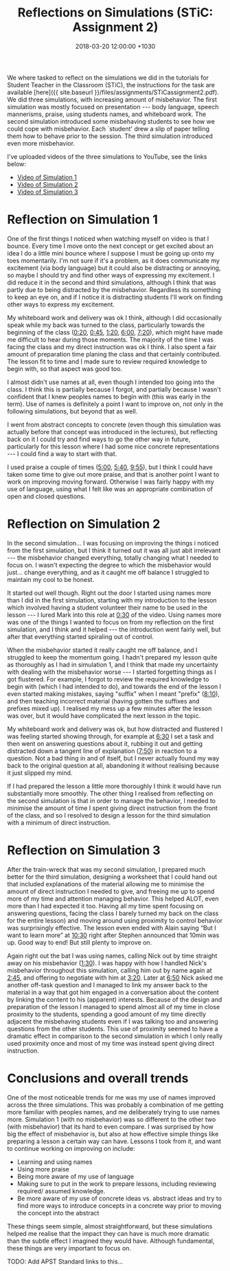 ﻿---
layout: post
title:  "Reflections on Simulations (STiC: Assignment 2)"
date:   2018-03-20 12:00:00 +1030
categories: MTeach STiC
---

We where tasked to reflect on the simulations we did in the tutorials for Student Teacher in the Classroom (STiC), the instructions for the task are available [here]({{ site.baseurl }}/files/assignments/STiCassignment2.pdf). We did three simulations, with increasing amount of misbehavior. The first simulation was mostly focused on presentation --- body language, speech mannerisms, praise, using students names, and whiteboard work. The second simulation introduced some misbehaving students to see how we could cope with misbehavior. Each `student' drew a slip of paper telling them how to behave prior to the session. The third simulation introduced even more misbehavior.

I've uploaded videos of the three simulations to YouTube, see the links below:
- [Video of Simulation 1](https://youtu.be/gq8I5YF4bg4)
- [Video of Simulation 2](https://youtu.be/_HuUQ4zd4qI)
- [Video of Simulation 3](https://youtu.be/__82xps6YJw)

# Reflection on Simulation 1

One of the first things I noticed when watching myself on video is that I bounce. Every time I move onto the next concept or get excited about an idea I do a little mini bounce where I suppose I must be going up onto my toes momentarily. I'm not sure if it's a problem, as it does communicate my excitement (via body language) but it could also be distracting or annoying, so maybe I should try and find other ways of expressing my excitement. I did reduce it in the second and third simulations, although I think that was partly due to being distracted by the misbehavior. Regardless its something to keep an eye on, and if I notice it is distracting students I'll work on finding other ways to express my excitement. 

My whiteboard work and delivery was ok I think, although I did occasionally speak while my back was turned to the class, particularly towards the beginning of the class ([0:20](https://youtu.be/gq8I5YF4bg4?t=20), [0:45](https://youtu.be/gq8I5YF4bg4?t=45), [1:20](https://youtu.be/gq8I5YF4bg4?t=80), [6:00](https://youtu.be/gq8I5YF4bg4?t=360), [7:20](https://youtu.be/gq8I5YF4bg4?t=440)), which might have made me difficult to hear during those moments. The majority of the time I was facing the class and my direct instruction was ok I think. I also spent a fair amount of preparation time planing the class and that certainly contributed. The lesson fit to time and I made sure to review required knowledge to begin with, so that aspect was good too. 

I almost didn't use names at all, even though I intended too going into the class. I think this is partially because I forgot, and partially because I wasn't confident that I knew peoples names to begin with (this was early in the term). Use of names is definitely a point I want to improve on, not only in the following simulations, but beyond that as well.

I went from abstract concepts to concrete (even though this simulation was actually before that concept was introduced in the lectures), but reflecting back on it I could try and find ways to go the other way in future, particularly for this lesson where I had some nice concrete representations --- I could find a way to start with that. 
 
I used praise a couple of times ([5:00](https://youtu.be/gq8I5YF4bg4?t=300), [5:40](https://youtu.be/gq8I5YF4bg4?t=340), [9:55](https://youtu.be/gq8I5YF4bg4?t=595)), but I think I could have taken some time to give out more praise, and that is another point I want to work on improving moving forward. Otherwise I was fairly happy with my use of language, using what I felt like was an appropriate combination of open and closed questions.
 
# Reflection on Simulation 2

In the second simulation... I was focusing on improving the things i noticed from the first simulation, but I think it turned out it was all just abit irrelevant --- the misbehavior changed everything, totally changing what I needed to focus on. I wasn't expecting the degree to which the misbehavior would just... change everything, and as it caught me off balance I struggled to maintain my cool to be honest. 

It started out well though. Right out the door I started using names more than I did in the first simulation, starting with my introduction to the lesson which involved having a student volunteer their name to be used in the lesson --- I lured Mark into this role at [0:30](https://youtu.be/_HuUQ4zd4qI?t=30) of the video. Using names more was one of the things I wanted to focus on from my reflection on the first simulation, and I think and it helped --- the introduction went fairly well, but after that everything started spiraling out of control. 

When the misbehavior started it really caught me off balance, and I struggled to keep the momentum going. I hadn't prepared my lesson quite as thoroughly as I had in simulation 1, and I think that made my uncertainty with dealing with the misbehavior worse --- I started forgetting things as I got flustered. For example, I forgot to review the required knowledge to begin with (which I had intended to do), and towards the end of the lesson I even started making mistakes, saying "suffix" when I meant "prefix" ([8:10](https://youtu.be/_HuUQ4zd4qI?t=490)), and then teaching incorrect material (having gotten the suffixes and prefixes mixed up). I realised my mess up a few minutes after the lesson was over, but it would have complicated the next lesson in the topic.  

My whiteboard work and delivery was ok, but how distracted and flustered I was feeling started showing through, for example at [6:30](https://youtu.be/_HuUQ4zd4qI?t=390) I set a task and then went on answering questions about it, rubbing it out and getting distracted down a tangent line of explanation ([7:50](https://youtu.be/_HuUQ4zd4qI?t=470)) in reaction to a question. Not a bad thing in and of itself, but I never actually found my way back to the original question at all, abandoning it without realising because it just slipped my mind.

If I had prepared the lesson a little more thoroughly I think it would have run substantially more smoothly. The other thing I realised from reflecting on the second simulation is that in order to manage the behavior, I needed to minimise the amount of time I spent giving direct instruction from the front of the class, and so I resolved to design a lesson for the third simulation with a minimum of direct instruction.


# Reflection on Simulation 3

After the train-wreck that was my second simulation, I prepared much better for the third simulation, designing a worksheet that I could hand out that included explanations of the material allowing me to minimise the amount of direct instruction I needed to give, and freeing me up to spend more of my time and attention managing behavior. This helped ALOT, even more than I had expected it too. Having all my time spent focusing on answering questions, facing the class I barely turned my back on the class for the entire lesson) and moving around using proximity to control behavior was surprisingly effective. The lesson even ended with Alain saying “But I want to learn more” at [10:30](https://youtu.be/__82xps6YJw?t=630) right after Stephen announced that 10min was up. Good way to end! But still plenty to improve on.

Again right out the bat I was using names, calling Nick out by time straight away on his misbehavior ([1:30](https://youtu.be/__82xps6YJw?t=90)). I was happy with how I handled Nick's misbehavior throughout this simulation, calling him out by name again at [2:45](https://youtu.be/__82xps6YJw?t=165), and offering to negotiate with him at [3:20](https://youtu.be/__82xps6YJw?t=200). Later at [6:50](https://youtu.be/__82xps6YJw?t=410) Nick asked me another off-task question and I managed to link my answer back to the material in a way that got him engaged in a conversation about the content by linking the content to his (apparent) interests. Because of the design and preparation of the lesson I managed to spend almost all of my time in close proximity to the students, spending a good amount of my time directly adjacent the misbehaving students even if I was talking too and answering questions from the other students. This use of proximity seemed to have a dramatic effect in comparison to the second simulation in which I only really used proximity once and most of my time was instead spent giving direct instruction. 

# Conclusions and overall trends

One of the most noticeable trends for me was my use of names improved across the three simulations. This was probably a combination of me getting more familiar with peoples names, and me deliberately trying to use names more. Simulation 1 (with no misbehavior) was so different to the other two (with misbehavior) that its hard to even compare. I was surprised by how big the effect of misbehavior is, but also at how effective simple things like preparing a lesson a certain way can have. Lessons I took from it, and want to continue working on improving on include:
- Learning and using names
- Using more praise
- Being more aware of my use of language
- Making sure to put in the work to prepare lessons, including reviewing required/ assumed knowledge.
- Be more aware of my use of concrete ideas vs. abstract ideas and try to find more ways to introduce concepts in a concrete way prior to moving the concept into the abstract

These things seem simple, almost straightforward, but these simulations helped me realise that the impact they can have is much more dramatic than the subtle effect I imagined they would have. Although fundamental, these things are very important to focus on. 

TODO: Add APST Standard links to this...
